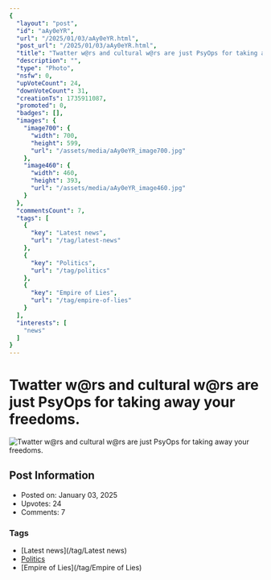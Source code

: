 ```yaml
---
{
  "layout": "post",
  "id": "aAy0eYR",
  "url": "/2025/01/03/aAy0eYR.html",
  "post_url": "/2025/01/03/aAy0eYR.html",
  "title": "Twatter w@rs and cultural w@rs are just PsyOps for taking away your freedoms.",
  "description": "",
  "type": "Photo",
  "nsfw": 0,
  "upVoteCount": 24,
  "downVoteCount": 31,
  "creationTs": 1735911087,
  "promoted": 0,
  "badges": [],
  "images": {
    "image700": {
      "width": 700,
      "height": 599,
      "url": "/assets/media/aAy0eYR_image700.jpg"
    },
    "image460": {
      "width": 460,
      "height": 393,
      "url": "/assets/media/aAy0eYR_image460.jpg"
    }
  },
  "commentsCount": 7,
  "tags": [
    {
      "key": "Latest news",
      "url": "/tag/latest-news"
    },
    {
      "key": "Politics",
      "url": "/tag/politics"
    },
    {
      "key": "Empire of Lies",
      "url": "/tag/empire-of-lies"
    }
  ],
  "interests": [
    "news"
  ]
}
---
```


# Twatter w@rs and cultural w@rs are just PsyOps for taking away your freedoms.

![Twatter w@rs and cultural w@rs are just PsyOps for taking away your freedoms.](/assets/media/aAy0eYR_image700.jpg)

## Post Information

- Posted on: January 03, 2025
- Upvotes: 24
- Comments: 7

### Tags

- [Latest news](/tag/Latest news)
- [Politics](/tag/Politics)
- [Empire of Lies](/tag/Empire of Lies)

